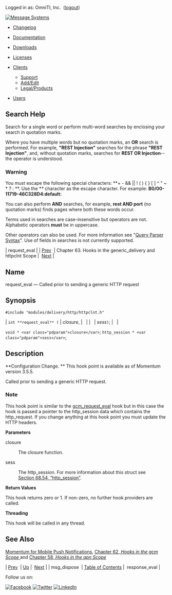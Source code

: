 Logged in as: OmniTI, Inc.  ([logout](https://support.messagesystems.com/logout.php))

[![Message Systems](https://support.messagesystems.com/images/ms-white205.png)](https://support.messagesystems.com/start.php) 

*   [Changelog](https://support.messagesystems.com/start.php?show=changelog)
*   [Documentation](https://support.messagesystems.com/docs/)
*   [Downloads](https://support.messagesystems.com/start.php)

*   [Licenses](https://support.messagesystems.com/license_summary.php)
*   <a href="">Clients</a>
    *   [Support](https://support.messagesystems.com/cs.php)
    *   [Add/Edit](https://support.messagesystems.com/edit_client.php)
    *   [Legal/Products](https://support.messagesystems.com/edit_products.php)
*   [Users](https://support.messagesystems.com/edit_customer.php)

## Search Help

Search for a single word or perform multi-word searches by enclosing your search in quotation marks.

Where you have multiple words but no quotation marks, an **OR** search is performed. For example, **"REST Injection"** searches for the phrase **"REST Injection"**, and, without quotation marks, searches for **REST OR Injection**--the operator is understood.

### Warning

You must escape the following special characters: **+ - && || ! ( ) { } [ ] ^ " ~ * ? : \**. Use the **\** character as the escape character. For example: **B0/00-11719-46C328D4\:default\:**

You can also perform **AND** searches, for example, **rest AND port** (no quotation marks) finds pages where both these words occur.

Terms used in searches are case-insensitive but operators are not. Alphabetic operators **must** be in uppercase.

Other operators can also be used. For more information see "[Query Parser Syntax](https://lucene.apache.org/core/old_versioned_docs/versions/3_0_0/queryparsersyntax.html)". Use of fields in searches is not currently supported.

| request_eval |
| [Prev](hooks.generic_delivery.msg_dispose.php)  | Chapter 63. Hooks in the generic_delivery and httpclnt Scope |  [Next](hooks.http_response_eval.php) |

<a name="hooks.http_request_eval"></a>
## Name

request_eval — Called prior to sending a generic HTTP request

## Synopsis

`#include "modules/delivery/http/httpclnt.h"`

| `int **request_eval** (` | <var class="pdparam">closure</var>, |   |
|   | <var class="pdparam">sess</var>`)`; |   |

`void * <var class="pdparam">closure</var>`;
`http_session * <var class="pdparam">sess</var>`;<a name="idp12407232"></a>
## Description

**Configuration Change. ** This hook point is available as of Momentum version 3.5.5.

Called prior to sending a generic HTTP request.

### Note

This hook point is similar to the [gcm_request_eval](hooks.gcm.request_eval.php "request_eval") hook but in this case the hook is passed a pointer to the http_session data which contains the http_request. If you change anything at this hook point you must update the HTTP headers.

**Parameters**

<dl class="variablelist">

<dt>closure</dt>

<dd>

The closure function.

</dd>

<dt>sess</dt>

<dd>

The http_session. For more information about this struct see [Section 68.54, “http_session”](structs.http_session.php "68.54. http_session").

</dd>

</dl>

**Return Values**

This hook returns zero or 1\. If non-zero, no further hook providers are called.

**Threading**

This hook will be called in any thread.

<a name="idp12419232"></a>
## See Also

[Momentum for Mobile Push Notifications](https://support.messagesystems.com/docs/web-push/), [Chapter 62, *Hooks in the gcm Scope*                 ](hooks.gcm.php "Chapter 62. Hooks in the gcm Scope") and [Chapter 58, *Hooks in the apn Scope*](hooks.apn.php "Chapter 58. Hooks in the apn Scope") 

| [Prev](hooks.generic_delivery.msg_dispose.php)  | [Up](hooks.generic_delivery.php) |  [Next](hooks.http_response_eval.php) |
| msg_dispose  | [Table of Contents](index.php) |  response_eval |

Follow us on:

[![Facebook](https://support.messagesystems.com/images/icon-facebook.png)](http://www.facebook.com/messagesystems) [![Twitter](https://support.messagesystems.com/images/icon-twitter.png)](http://twitter.com/#!/MessageSystems) [![LinkedIn](https://support.messagesystems.com/images/icon-linkedin.png)](http://www.linkedin.com/company/message-systems)